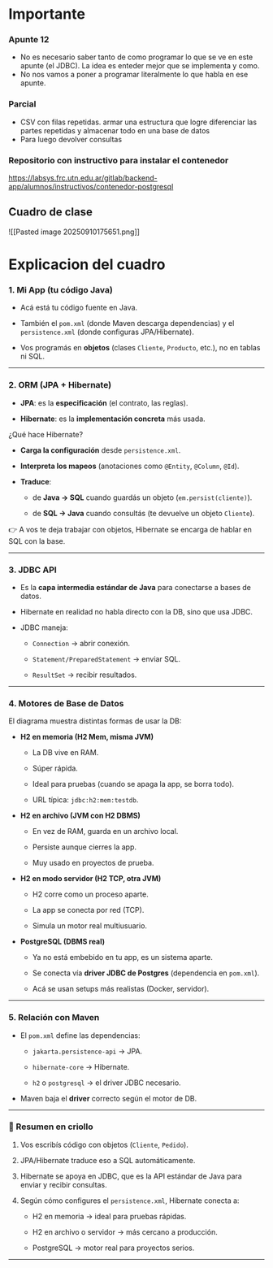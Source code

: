 # Importante

### Apunte 12 
- No es necesario saber tanto de como programar lo que se ve en este apunte (el JDBC). La idea es enteder mejor que se implementa y como.
- No nos vamos a poner a programar literalmente lo que habla en ese apunte.

### Parcial
- CSV con filas repetidas. armar una estructura que logre diferenciar las partes repetidas y almacenar todo en una base de datos
- Para luego devolver consultas

### Repositorio con instructivo para instalar el contenedor

https://labsys.frc.utn.edu.ar/gitlab/backend-app/alumnos/instructivos/contenedor-postgresql

## Cuadro de clase
![[Pasted image 20250910175651.png]]

# Explicacion del cuadro

### 1. **Mi App (tu código Java)**

- Acá está tu código fuente en Java.
    
- También el `pom.xml` (donde Maven descarga dependencias) y el `persistence.xml` (donde configuras JPA/Hibernate).
    
- Vos programás en **objetos** (clases `Cliente`, `Producto`, etc.), no en tablas ni SQL.
    

---

### 2. **ORM (JPA + Hibernate)**

- **JPA**: es la **especificación** (el contrato, las reglas).
    
- **Hibernate**: es la **implementación concreta** más usada.
    

¿Qué hace Hibernate?

- **Carga la configuración** desde `persistence.xml`.
    
- **Interpreta los mapeos** (anotaciones como `@Entity`, `@Column`, `@Id`).
    
- **Traduce**:
    
    - de **Java → SQL** cuando guardás un objeto (`em.persist(cliente)`).
        
    - de **SQL → Java** cuando consultás (te devuelve un objeto `Cliente`).
        

👉 A vos te deja trabajar con objetos, Hibernate se encarga de hablar en SQL con la base.

---

### 3. **JDBC API**

- Es la **capa intermedia estándar de Java** para conectarse a bases de datos.
    
- Hibernate en realidad no habla directo con la DB, sino que usa JDBC.
    
- JDBC maneja:
    
    - `Connection` → abrir conexión.
        
    - `Statement/PreparedStatement` → enviar SQL.
        
    - `ResultSet` → recibir resultados.
        

---

### 4. **Motores de Base de Datos**

El diagrama muestra distintas formas de usar la DB:

- **H2 en memoria (H2 Mem, misma JVM)**
    
    - La DB vive en RAM.
        
    - Súper rápida.
        
    - Ideal para pruebas (cuando se apaga la app, se borra todo).
        
    - URL típica: `jdbc:h2:mem:testdb`.
        
- **H2 en archivo (JVM con H2 DBMS)**
    
    - En vez de RAM, guarda en un archivo local.
        
    - Persiste aunque cierres la app.
        
    - Muy usado en proyectos de prueba.
        
- **H2 en modo servidor (H2 TCP, otra JVM)**
    
    - H2 corre como un proceso aparte.
        
    - La app se conecta por red (TCP).
        
    - Simula un motor real multiusuario.
        
- **PostgreSQL (DBMS real)**
    
    - Ya no está embebido en tu app, es un sistema aparte.
        
    - Se conecta vía **driver JDBC de Postgres** (dependencia en `pom.xml`).
        
    - Acá se usan setups más realistas (Docker, servidor).
        

---

### 5. **Relación con Maven**

- El `pom.xml` define las dependencias:
    
    - `jakarta.persistence-api` → JPA.
        
    - `hibernate-core` → Hibernate.
        
    - `h2` o `postgresql` → el driver JDBC necesario.
        
- Maven baja el **driver** correcto según el motor de DB.
    

---

### 📌 Resumen en criollo

1. Vos escribís código con objetos (`Cliente`, `Pedido`).
    
2. JPA/Hibernate traduce eso a SQL automáticamente.
    
3. Hibernate se apoya en JDBC, que es la API estándar de Java para enviar y recibir consultas.
    
4. Según cómo configures el `persistence.xml`, Hibernate conecta a:
    
    - H2 en memoria → ideal para pruebas rápidas.
        
    - H2 en archivo o servidor → más cercano a producción.
        
    - PostgreSQL → motor real para proyectos serios.
        

---
